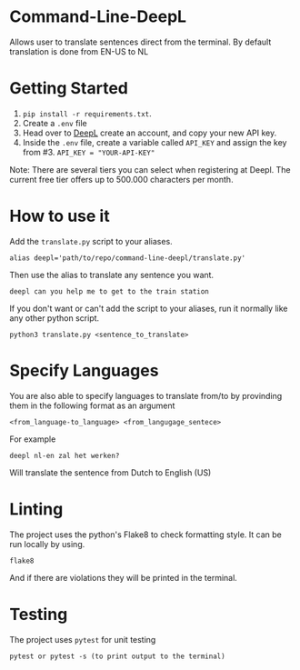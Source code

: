 # Command-Line-DeepL
Allows user to translate sentences direct from the terminal. By default translation is done from EN-US to NL

# Getting Started
1. `pip install -r requirements.txt`.
2. Create a `.env` file 
3. Head over to [DeepL](https://www.deepl.com/) create an account, and copy your new API key.
4. Inside the `.env` file, create a variable called `API_KEY` and assign the key from #3.
  `API_KEY = "YOUR-API-KEY"`

Note: There are several tiers you can select when registering at Deepl. The current free tier offers up to 500.000 characters per month.

# How to use it
Add the `translate.py` script to your aliases.
```
alias deepl='path/to/repo/command-line-deepl/translate.py'
```

Then use the alias to translate any sentence you want.
```
deepl can you help me to get to the train station
```

If you don't want or can't add the script to your aliases, run it normally
like any other python script.
```
python3 translate.py <sentence_to_translate>
```

# Specify Languages
You are also able to specify languages to translate from/to by provinding them in the following format as an argument
```
<from_language-to_language> <from_langugage_sentece>
```

For example
```
deepl nl-en zal het werken?
```
Will translate the sentence from Dutch to English (US)

# Linting
The project uses the python's Flake8 to check formatting style. It can be run locally by using.
```
flake8
```
And if there are violations they will be printed in the terminal.

# Testing
The project uses `pytest` for unit testing
```
pytest or pytest -s (to print output to the terminal)
```
